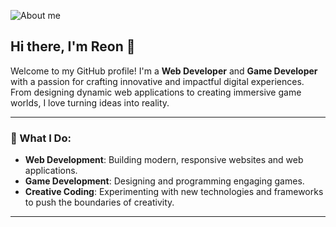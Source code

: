 ![About me](https://github.com/user-attachments/assets/0588d10d-419a-498a-9bc7-8e03f0d3cfd4)

## Hi there, I'm Reon 👋

Welcome to my GitHub profile! I'm a **Web Developer** and **Game Developer** with a passion for crafting innovative and impactful digital experiences. From designing dynamic web applications to creating immersive game worlds, I love turning ideas into reality.

---

### 🚀 What I Do:
- **Web Development**: Building modern, responsive websites and web applications.
- **Game Development**: Designing and programming engaging games.
- **Creative Coding**: Experimenting with new technologies and frameworks to push the boundaries of creativity.

---
